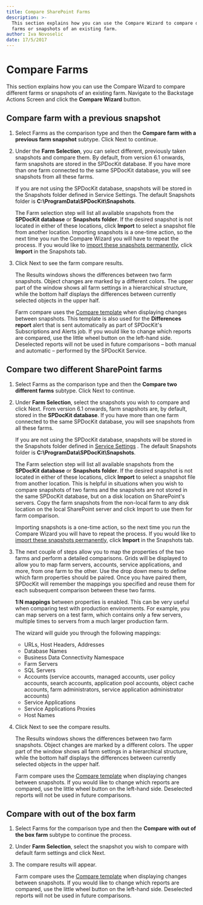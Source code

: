 ```yaml
---
title: Compare SharePoint Farms
description: >-
  This section explains how you can use the Compare Wizard to compare different
  farms or snapshots of an existing farm.
author: Iva Novoselic
date: 17/5/2017
---
```


# Compare Farms

This section explains how you can use the Compare Wizard to compare different farms or snapshots of an existing farm. Navigate to the Backstage Actions Screen and click the **Compare Wizard** button.

## Compare farm with a previous snapshot

1. Select Farms as the comparison type and then the **Compare farm with a previous farm snapshot** subtype. Click Next to continue.
2. Under the **Farm Selection**, you can select different, previously taken snapshots and compare them. By default, from version 6.1 onwards, farm snapshots are stored in the SPDocKit database. If you have more than one farm connected to the same SPDocKit database, you will see snapshots from all these farms.

   If you are not using the SPDocKit database, snapshots will be stored in the Snapshots folder defined in Service Settings. The default Snapshots folder is **C:\ProgramData\SPDocKit\Snapshots**.

   The Farm selection step will list all available snapshots from the **SPDocKit database** or **Snapshots folder**. If the desired snapshot is not located in either of these locations, click **Import** to select a snapshot file from another location. Importing snapshots is a one-time action, so the next time you run the Compare Wizard you will have to repeat the process. If you would like to [import these snapshots permanently](compare-sharepoint-farms.md#internal/create-sharepoint-farm-snapshots/snapshots-screen), click **Import** in the Snapshots tab.

3. Click Next to see the farm compare results.

   The Results windows shows the differences between two farm snapshots. Object changes are marked by a different colors. The upper part of the window shows all farm settings in a hierarchical structure, while the bottom half displays the differences between currently selected objects in the upper half.

   Farm compare uses the [Compare template](compare-sharepoint-farms.md#internal/configure-and-extend-spdockit/options-wizard#compare) when displaying changes between snapshots. This template is also used for the **Differences report** alert that is sent automatically as part of SPDocKit's Subscriptions and Alerts job. If you would like to change which reports are compared, use the little wheel button on the left-hand side. Deselected reports will not be used in future comparisons – both manual and automatic – performed by the SPDocKit Service.

## Compare two different SharePoint farms

1. Select Farms as the comparison type and then the **Compare two different farms** subtype. Click Next to continue.
2. Under **Farm Selection**, select the snapshots you wish to compare and click Next. From version 6.1 onwards, farm snapshots are, by default, stored in the **SPDocKit database**. If you have more than one farm connected to the same SPDocKit database, you will see snapshots from all these farms.

   If you are not using the SPDocKit database, snapshots will be stored in the Snapshots folder defined in [Service Settings](compare-sharepoint-farms.md#internal/configure-and-extend-spdockit/options-wizard#service-settings) . The default Snapshots folder is **C:\ProgramData\SPDocKit\Snapshots**.

   The Farm selection step will list all available snapshots from the **SPDocKit database** or **Snapshots folder**. If the desired snapshot is not located in either of these locations, click **Import** to select a snapshot file from another location. This is helpful in situations when you wish to compare snapshots of two farms and the snapshots are not stored in the same SPDocKit database, but on a disk location on SharePoint's servers. Copy the farm snapshots from the non-local farm to any disk location on the local SharePoint server and click Import to use them for farm comparison.

   Importing snapshots is a one-time action, so the next time you run the Compare Wizard you will have to repeat the process. If you would like to [import these snapshots permanently](compare-sharepoint-farms.md#internal/create-sharepoint-farm-snapshots/snapshots-screen), click **Import** in the Snapshots tab.

3. The next couple of steps allow you to map the properties of the two farms and perform a detailed comparisons. Grids will be displayed to allow you to map farm servers, accounts, service applications, and more, from one farm to the other. Use the drop down menu to define which farm properties should be paired. Once you have paired them, SPDocKit will remember the mappings you specified and reuse them for each subsequent comparison between these two farms.

   **1:N mappings** between properties is enabled. This can be very useful when comparing test with production environments. For example, you can map servers on a test farm, which contains only a few servers, multiple times to servers from a much larger production farm.

   The wizard will guide you through the following mappings:

   * URLs, Host Headers, Addresses
   * Database Names
   * Business Data Connectivity Namespace
   * Farm Servers
   * SQL Servers
   * Accounts \(service accounts, managed accounts, user policy accounts, search accounts, application pool accounts, object cache accounts, farm administrators, service application administrator accounts\)
   * Service Applications
   * Service Applications Proxies
   * Host Names

4. Click Next to see the compare results.

   The Results windows shows the differences between two farm snapshots. Object changes are marked by a different colors. The upper part of the window shows all farm settings in a hierarchical structure, while the bottom half displays the differences between currently selected objects in the upper half.

   Farm compare uses the [Compare template](compare-sharepoint-farms.md#internal/configure-and-extend-spdockit/options-wizard#compare) when displaying changes between snapshots. If you would like to change which reports are compared, use the little wheel button on the left-hand side. Deselected reports will not be used in future comparisons.

## Compare with out of the box farm

1. Select Farms for the comparison type and then the **Compare with out of the box farm** subtype to continue the process.
2. Under **Farm Selection**, select the snapshot you wish to compare with default farm settings and click Next.
3. The compare results will appear.

   Farm compare uses the [Compare template](compare-sharepoint-farms.md#internal/configure-and-extend-spdockit/options-wizard#compare) when displaying changes between snapshots. If you would like to change which reports are compared, use the little wheel button on the left-hand side. Deselected reports will not be used in future comparisons.

